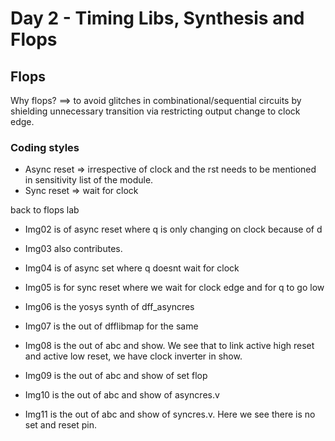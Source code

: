 # Day 2 - Timing Libs, Synthesis and Flops

## Flops

Why flops? ==> to avoid glitches in combinational/sequential circuits by shielding unnecessary transition via restricting output change to clock edge.
### Coding styles
* Async reset => irrespective of clock and the rst needs to be mentioned in sensitivity list of the module.
* Sync reset => wait for clock

back to flops lab

* Img02 is of async reset where q is only changing on clock because of d
* Img03 also contributes.
* Img04 is of async set where q doesnt wait for clock
* Img05 is for sync reset where we wait for clock edge and for q to go low

* Img06 is the yosys synth of dff_asyncres
* Img07 is the out of dfflibmap for the same
* Img08 is the out of abc and show. We see that to link active high reset and active low reset, we have clock inverter in show.

* Img09 is the out of abc and show of set flop
* Img10 is the out of abc and show of asyncres.v
* Img11 is the out of abc and show of syncres.v. Here we see there is no set and reset pin.


